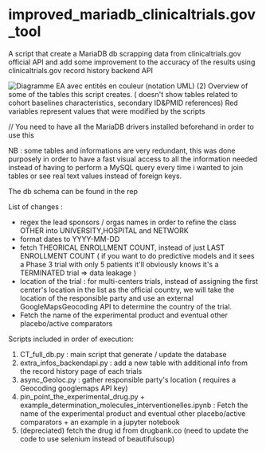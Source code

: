 # improved_mariadb_clinicaltrials.gov_tool
A script that create a MariaDB db scrapping data from clinicaltrials.gov official API and add some improvement to the accuracy of the results using clinicaltrials.gov record history backend API


![Diagramme EA avec entités en couleur (notation UML) (2)](https://github.com/user-attachments/assets/b79ca393-6a61-4dcb-b97d-2b8154dfbb37)
Overview of some of the tables this script creates. ( doesn't show tables related to cohort baselines characteristics, secondary ID&PMID references)
Red variables represent values that were modified by the scripts


// You need to have all the MariaDB drivers installed beforehand in order to use this

NB : some tables and informations are very redundant, this was done purposely in order to have a fast visual access to all the information needed instead of having to perform a MySQL query every time i wanted to join tables or see real text values instead of foreign keys.

The db schema can be found in the rep

List of changes :
 - regex the lead sponsors / orgas names in order to refine the class OTHER into UNIVERSITY,HOSPITAL and NETWORK
 - format dates to YYYY-MM-DD
 - fetch THEORICAL ENROLLMENT COUNT, instead of just LAST ENROLLMENT COUNT ( if you want to do predictive models and it sees a Phase 3 trial with only 5 patients it'll obviously knows it's a TERMINATED trial => data leakage )
 - location of the trial : for multi-centers trials, instead of assigning the first center's location in the list as the official country, we will take the location of the responsible party and use an external GoogleMapsGeocoding API to determine the country of the trial.
 - Fetch the name of the experimental product and eventual other placebo/active comparators
 
Scripts included in order of execution: 
1. CT_full_db.py : main script that generate / update the database
2. extra_infos_backendapi.py : add a new table with additional info from the record history page of each trials
3. async_Geoloc.py : gather responsible party's location ( requires a Geocoding googlemaps API key)
4. pin_point_the_experimental_drug.py + example_determination_molecules_interventionelles.ipynb : Fetch the name of the experimental product and eventual other placebo/active comparators + an example in a jupyter notebook
5. (depreciated) fetch the drug id from drugbank.co (need to update the code to use selenium instead of beautifulsoup)
